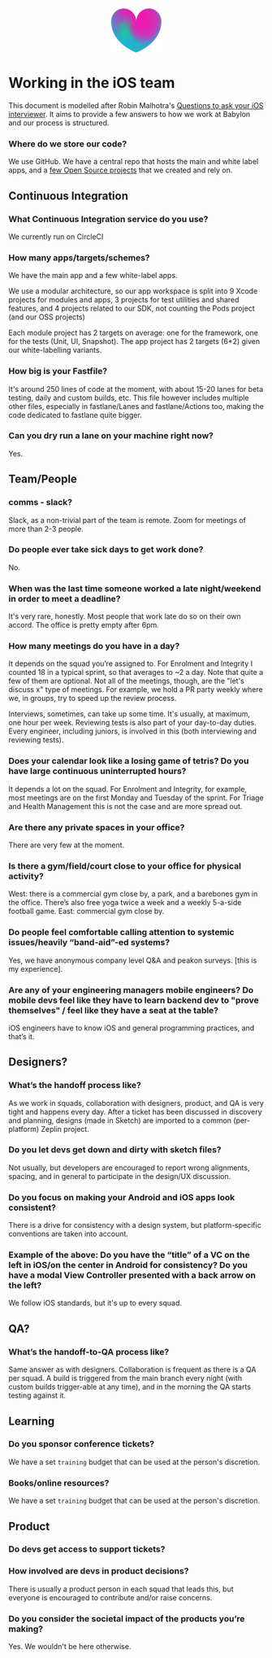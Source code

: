 <p align="center">
<img src="../../logo.png">
</p>


Working in the iOS team
==================================

This document is modelled after Robin Malhotra's [Questions to ask your iOS interviewer](https://github.com/codeOfRobin/Questions-to-ask-your-interviewer-iOS). It aims to provide a few answers to how we work at Babylon and our process is structured.

### Where do we store our code?

We use GitHub. We have a central repo that hosts the main and white label apps, and a [few Open Source projects](https://github.com/search?q=topic%3Aios+org%3Ababylonhealth+fork%3Atrue) that we created and rely on.

## Continuous Integration
### What Continuous Integration service do you use?

We currently run on CircleCI

### How many apps/targets/schemes?

We have the main app and a few white-label apps.

We use a modular architecture, so our app workspace is split into 9 Xcode projects for modules and apps, 3 projects for test utilities and shared features, and 4 projects related to our SDK, not counting the Pods project (and our OSS projects)

Each module project has 2 targets on average: one for the framework, one for the tests (Unit, UI, Snapshot). The app project has 2 targets (6*2) given our white-labelling variants.
### How big is your Fastfile?
It's around 250 lines of code at the moment, with about 15-20 lanes for beta testing, daily and custom builds, etc. This file however includes multiple other files, especially in fastlane/Lanes and fastlane/Actions too, making the code dedicated to fastlane quite bigger.

### Can you dry run a lane on your machine right now?
Yes.

## Team/People
### comms - slack?
Slack, as a non-trivial part of the team is remote. Zoom for meetings of more than 2-3 people.

### Do people ever take sick days to get work done?
No.

### When was the last time someone worked a late night/weekend in order to meet a deadline?
It's very rare, honestly. Most people that work late do so on their own accord. The office is pretty empty after 6pm.

### How many meetings do you have in a day?
It depends on the squad you’re assigned to. For Enrolment and Integrity I counted 18 in a typical sprint, so that averages to ~2 a day. Note that quite a few of them are optional. Not all of the meetings, though, are the "let's discuss x" type of meetings. For example, we hold a PR party weekly where we, in groups, try to speed up the review process.

Interviews, sometimes, can take up some time. It's usually, at maximum, one hour per week. Reviewing tests is also part of your day-to-day duties. Every engineer, including juniors, is involved in this (both interviewing and reviewing tests).

### Does your calendar look like a losing game of tetris? Do you have large continuous uninterrupted hours?
It depends a lot on the squad. For Enrolment and Integrity, for example, most meetings are on the first Monday and Tuesday of the sprint. For Triage and Health Management this is not the case and are more spread out.

### Are there any private spaces in your office?
There are very few at the moment.

### Is there a gym/field/court close to your office for physical activity?
West: there is a commercial gym close by, a park, and a barebones gym in the office. There’s also free yoga twice a week and a weekly 5-a-side football game.
East: commercial gym close by.

### Do people feel comfortable calling attention to systemic issues/heavily “band-aid”-ed systems?
Yes, we have anonymous company level Q&A and peakon surveys. [this is my experience].

### Are any of your engineering managers mobile engineers? Do mobile devs feel like they have to learn backend dev to "prove themselves" / feel like they have a seat at the table?
iOS engineers have to know iOS and general programming practices, and that’s it.

## Designers?
### What’s the handoff process like?
As we work in squads, collaboration with designers, product, and QA is very tight and happens every day. After a ticket has been discussed in discovery and planning, designs (made in Sketch) are imported to a common (per-platform) Zeplin project.

### Do you let devs get down and dirty with sketch files?
Not usually, but developers are encouraged to report wrong alignments, spacing, and in general to participate in the design/UX discussion.

### Do you focus on making your Android and iOS apps look consistent?
There is a drive for consistency with a design system, but platform-specific conventions are taken into account.

### Example of the above: Do you have the “title” of a VC on the left in iOS/on the center in Android for consistency? Do you have a modal View Controller presented with a back arrow on the left?
We follow iOS standards, but it's up to every squad.

## QA?
### What’s the handoff-to-QA process like?
Same answer as with designers. Collaboration is frequent as there is a QA per squad. A build is triggered from the main branch every night (with custom builds trigger-able at any time), and in the morning the QA starts testing against it.

## Learning
### Do you sponsor conference tickets?
We have a set `training` budget that can be used at the person's discretion.

### Books/online resources?
We have a set `training` budget that can be used at the person's discretion.

## Product
### Do devs get access to support tickets?
### How involved are devs in product decisions?
There is usually a product person in each squad that leads this, but everyone is encouraged to contribute and/or raise concerns.

### Do you consider the societal impact of the products you’re making?
Yes. We wouldn't be here otherwise.
